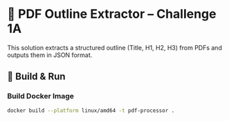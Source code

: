 # 📘 PDF Outline Extractor – Challenge 1A

This solution extracts a structured outline (Title, H1, H2, H3) from PDFs and outputs them in JSON format.

## 🚀 Build & Run
### Build Docker Image
```bash
docker build --platform linux/amd64 -t pdf-processor .
